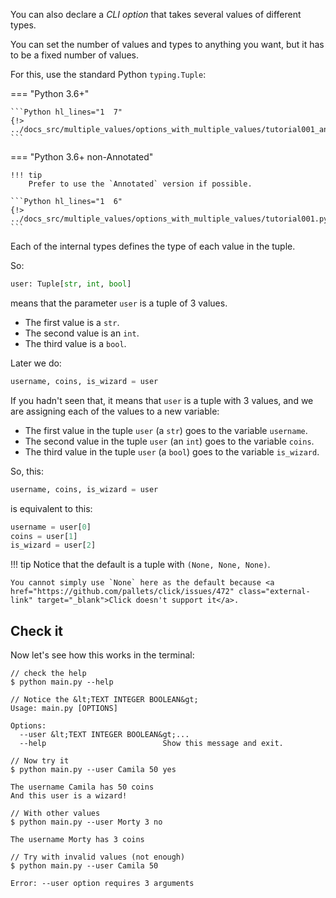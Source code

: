 You can also declare a *CLI option* that takes several values of different types.

You can set the number of values and types to anything you want, but it has to be a fixed number of values.

For this, use the standard Python `typing.Tuple`:

=== "Python 3.6+"

    ```Python hl_lines="1  7"
    {!> ../docs_src/multiple_values/options_with_multiple_values/tutorial001_an.py!}
    ```

=== "Python 3.6+ non-Annotated"

    !!! tip
        Prefer to use the `Annotated` version if possible.

    ```Python hl_lines="1  6"
    {!> ../docs_src/multiple_values/options_with_multiple_values/tutorial001.py!}
    ```

Each of the internal types defines the type of each value in the tuple.

So:

```Python
user: Tuple[str, int, bool]
```

means that the parameter `user` is a tuple of 3 values.

* The first value is a `str`.
* The second value is an `int`.
* The third value is a `bool`.

Later we do:

```Python
username, coins, is_wizard = user
```

If you hadn't seen that, it means that `user` is a tuple with 3 values, and we are assigning each of the values to a new variable:

* The first value in the tuple `user` (a `str`) goes to the variable `username`.
* The second value in the tuple `user` (an `int`) goes to the variable `coins`.
* The third value in the tuple `user` (a `bool`) goes to the variable `is_wizard`.

So, this:

```Python
username, coins, is_wizard = user
```

is equivalent to this:

```Python
username = user[0]
coins = user[1]
is_wizard = user[2]
```

!!! tip
    Notice that the default is a tuple with `(None, None, None)`.

    You cannot simply use `None` here as the default because <a href="https://github.com/pallets/click/issues/472" class="external-link" target="_blank">Click doesn't support it</a>.

## Check it

Now let's see how this works in the terminal:

<div class="termy">

```console
// check the help
$ python main.py --help

// Notice the &lt;TEXT INTEGER BOOLEAN&gt;
Usage: main.py [OPTIONS]

Options:
  --user &lt;TEXT INTEGER BOOLEAN&gt;...
  --help                          Show this message and exit.

// Now try it
$ python main.py --user Camila 50 yes

The username Camila has 50 coins
And this user is a wizard!

// With other values
$ python main.py --user Morty 3 no

The username Morty has 3 coins

// Try with invalid values (not enough)
$ python main.py --user Camila 50

Error: --user option requires 3 arguments
```

</div>
